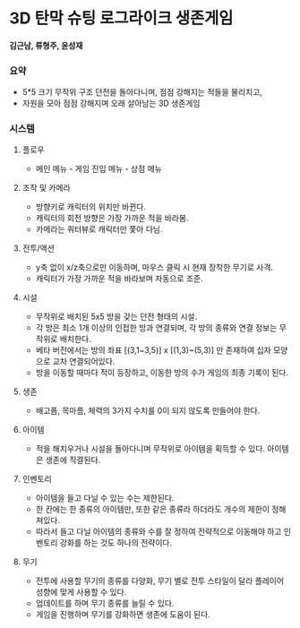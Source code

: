 # 3D 탄막 슈팅 로그라이크 생존게임
#### 김근남, 류형주, 윤성재   




### 요약
- 5*5 크기 무작위 구조 던전을 돌아다니며, 점점 강해지는 적들을 물리치고,
- 자원을 모아 점점 강해지며 오래 살아남는 3D 생존게임   


### 시스템
1. 플로우
    - 메인 메뉴 - 게임 진입 메뉴 - 상점 메뉴   


2. 조작 및 카메라
    - 방향키로 캐릭터의 위치만 바뀐다.
    - 캐릭터의 회전 방향은 가장 가까운 적을 바라봄.
    - 카메라는 쿼터뷰로 캐릭터만 쫓아 다님.   


3. 전투/액션
    - y축 없이 x/z축으로만 이동하며, 마우스 클릭 시 현재 장착한 무기로 사격.
    - 캐릭터가 가장 가까운 적을 바라보며 자동으로 조준.   


4. 시설
    - 무작위로 배치된 5x5 방을 갖는 던전 형태의 시설.
    - 각 방은 최소 1개 이상의 인접한 방과 연결되며, 각 방의 종류와 연결 정보는 무작위로 배치한다.
    - 베타 버전에서는 방의 좌표 [(3,1~3,5)] x [(1,3)~(5,3)] 만 존재하여 십자 모양으로 교차 연결되어있다.
    - 방을 이동할 때마다 적이 등장하고, 이동한 방의 수가 게임의 최종 기록이 된다.   


5. 생존
    - 배고픔, 목마름, 체력의 3가지 수치를 0이 되지 않도록 만들어야 한다.   


6. 아이템
    - 적을 해치우거나 시설을 돌아다니며 무작위로 아이템을 획득할 수 있다. 아이템은 생존에 직결된다.   


7. 인벤토리
    - 아이템을 들고 다닐 수 있는 수는 제한된다.
    - 한 칸에는 한 종류의 아이템만, 또한 같은 종류라 하더라도 개수의 제한이 정해져있다.
    - 따라서 들고 다닐 아이템의 종류와 수를 잘 정하여 전략적으로 이동해야 하고 인벤토리 강화를 하는 것도 하나의 전략이다.   


8. 무기
    - 전투에 사용할 무기의 종류를 다양화, 무기 별로 전투 스타일이 달라 플레이어 성향에 맞게 사용할 수 있다.
    - 업데이트를 하며 무기 종류를 늘릴 수 있다.
    - 게임을 진행하며 무기를 강화하면 생존에 도움이 된다.   


